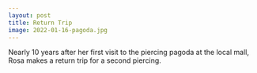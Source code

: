 ```yaml
---
layout: post
title: Return Trip
image: 2022-01-16-pagoda.jpg
---
```


Nearly 10 years after her first visit to the piercing pagoda at the local mall, Rosa
makes a return trip for a second piercing.
